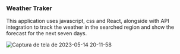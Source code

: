 ### Weather Traker

This application uses javascript, css and React, alongside with API integration
to track the weather in the searched region and show the forecast for the next seven days.


![Captura de tela de 2023-05-14 20-11-58](https://github.com/PedroDylan/react-weather-app/assets/98062391/f035645c-6366-4773-a2b3-f2db64fbe07d)

